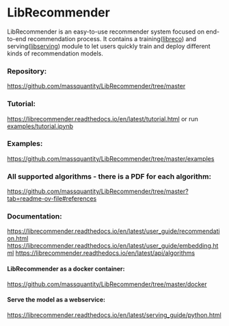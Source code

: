 # LibRecommender

LibRecommender is an easy-to-use recommender system focused on end-to-end recommendation process.
It contains a training([libreco](https://github.com/massquantity/LibRecommender/tree/master/libreco)) and serving([libserving](https://github.com/massquantity/LibRecommender/tree/master/libserving)) module to let users quickly train and deploy different kinds of recommendation models.

### Repository:
https://github.com/massquantity/LibRecommender/tree/master

### Tutorial:
https://librecommender.readthedocs.io/en/latest/tutorial.html
or run [examples/tutorial.ipynb](/examples/tutorial.ipynb)

### Examples:
https://github.com/massquantity/LibRecommender/tree/master/examples

### All supported algorithms - there is a PDF for each algorithm:
https://github.com/massquantity/LibRecommender/tree/master?tab=readme-ov-file#references

### Documentation:
https://librecommender.readthedocs.io/en/latest/user_guide/recommendation.html
https://librecommender.readthedocs.io/en/latest/user_guide/embedding.html
https://librecommender.readthedocs.io/en/latest/api/algorithms

#### LibRecommender as a docker container:
https://github.com/massquantity/LibRecommender/tree/master/docker

#### Serve the model as a webservice:
https://librecommender.readthedocs.io/en/latest/serving_guide/python.html
